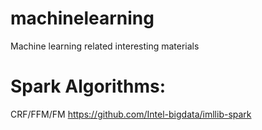 # machinelearning
Machine learning related interesting materials

# Spark Algorithms:
CRF/FFM/FM   https://github.com/Intel-bigdata/imllib-spark



   
